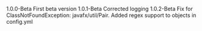 1.0.0-Beta First beta version
1.0.1-Beta Corrected logging
1.0.2-Beta Fix for ClassNotFoundException: javafx/util/Pair. Added regex support to objects in config.yml